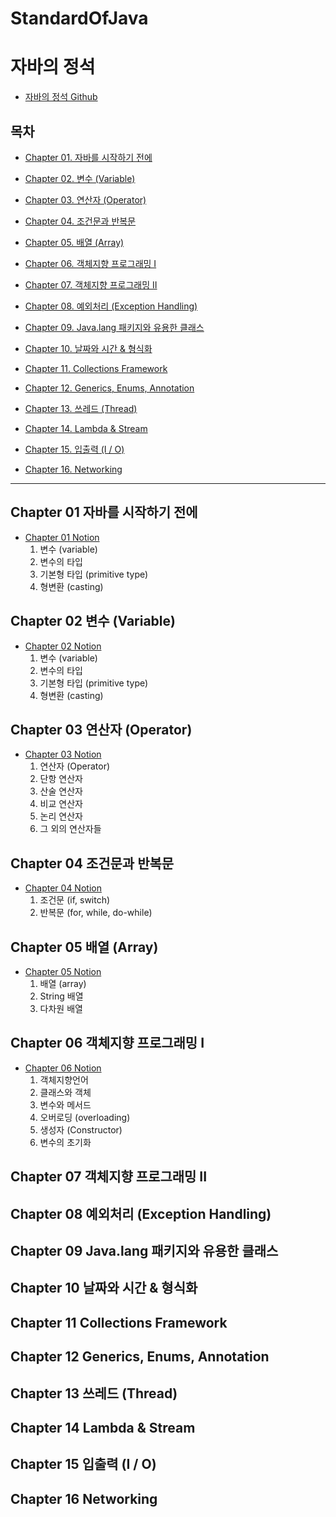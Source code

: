 # StandardOfJava

# 자바의 정석
- [자바의 정석 Github](https://github.com/castello/javajungsuk3)

## 목차



- [Chapter 01. 자바를 시작하기 전에](#chapter-01-자바를-시작하기-전에)

- [Chapter 02. 변수 (Variable)](#chapter-02-변수-variable)

- [Chapter 03. 연산자 (Operator)](#chapter-03-연산자-operator)

- [Chapter 04. 조건문과 반복문](#chapter-04-조건문과-반복문)

- [Chapter 05. 배열 (Array)](#chapter-05-배열-array)

- [Chapter 06. 객체지향 프로그래밍 I](#chapter-06-객체지향-프로그래밍-i)

- [Chapter 07. 객체지향 프로그래밍 II](#chapter-07-객체지향-프로그래밍-ii)

- [Chapter 08. 예외처리 (Exception Handling)](#chapter-08-예외처리-exception-handling)

- [Chapter 09. Java.lang 패키지와 유용한 클래스](#chapter-09-javalang-패키지와-유용한-클래스)

- [Chapter 10. 날짜와 시간 & 형식화](#chapter-10-날짜와-시간--형식화)

- [Chapter 11. Collections Framework](#chapter-11-collections-framework)

- [Chapter 12. Generics, Enums, Annotation](#chapter-12-generics-enums-annotation)

- [Chapter 13. 쓰레드 (Thread)](#chapter-13-쓰레드-thread)

- [Chapter 14. Lambda & Stream](#chapter-14-lambda-stream)

- [Chapter 15. 입출력 (I / O)](#chapter-15-입출력-i--o)

- [Chapter 16. Networking](#chapter-16-networking)

  

---



## Chapter 01 자바를 시작하기 전에

- [Chapter 01 Notion](https://grizzled-eoraptor-f92.notion.site/Chapter-01-ecfa8698988841b2bbd7f4af836010ab)
  1. 변수 (variable)
  2. 변수의 타입
  3. 기본형 타입 (primitive type)
  4. 형변환 (casting)

## Chapter 02 변수 (Variable)

- [Chapter 02 Notion](https://grizzled-eoraptor-f92.notion.site/Chapter-02-variable-30c7f4a1531a447dad8644cadac7a052)
  1. 변수 (variable)
  2. 변수의 타입
  3. 기본형 타입 (primitive type)
  4. 형변환 (casting)

## Chapter 03 연산자 (Operator)

- [Chapter 03 Notion](https://grizzled-eoraptor-f92.notion.site/Chapter-03-Operator-ffa0336350f34aa4ad735af0f0fe22ad)
  1. 연산자 (Operator)
  2. 단항 연산자
  3. 산술 연산자
  4. 비교 연산자
  5. 논리 연산자
  6. 그 외의 연산자들

## Chapter 04 조건문과 반복문

- [Chapter 04 Notion](https://grizzled-eoraptor-f92.notion.site/Chapter-04-a49c0dc9f62e471f82ac6ae6240f7cdb)
  1. 조건문 (if, switch)
  2. 반복문 (for, while, do-while)

## Chapter 05 배열 (Array)

- [Chapter 05 Notion](https://grizzled-eoraptor-f92.notion.site/Chapter-05-array-e5436a1d470f47eb97dc4898ba9304e5)
  1. 배열 (array)
  2. String 배열
  3. 다차원 배열

## Chapter 06 객체지향 프로그래밍 I

- [Chapter 06 Notion](https://grizzled-eoraptor-f92.notion.site/Chapter-06-1-2485b8e6e244430abf0fd23d44d75589)
  1. 객체지향언어
  2. 클래스와 객체
  3. 변수와 메서드
  4. 오버로딩 (overloading)
  5. 생성자 (Constructor)
  6. 변수의 초기화

## Chapter 07 객체지향 프로그래밍 II



## Chapter 08 예외처리 (Exception Handling)



## Chapter 09 Java.lang 패키지와 유용한 클래스



## Chapter 10 날짜와 시간 & 형식화



## Chapter 11 Collections Framework



## Chapter 12 Generics, Enums, Annotation



## Chapter 13 쓰레드 (Thread)



## Chapter 14 Lambda & Stream



## Chapter 15 입출력 (I / O)



## Chapter 16 Networking
